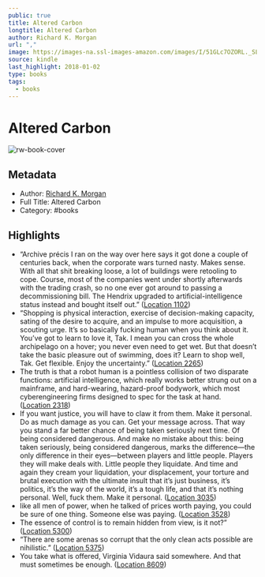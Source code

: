 ```yaml
---
public: true
title: Altered Carbon
longtitle: Altered Carbon
author: Richard K. Morgan
url: ","
image: https://images-na.ssl-images-amazon.com/images/I/51GLc7OZORL._SL200_.jpg
source: kindle
last_highlight: 2018-01-02
type: books
tags:
  - books
---
```

# Altered Carbon

![rw-book-cover](https://images-na.ssl-images-amazon.com/images/I/51GLc7OZORL._SL200_.jpg)

## Metadata
- Author: [Richard K. Morgan](Richard%20K.%20Morgan.md)
- Full Title: Altered Carbon
- Category: #books

## Highlights
- “Archive précis I ran on the way over here says it got done a couple of centuries back, when the corporate wars turned nasty. Makes sense. With all that shit breaking loose, a lot of buildings were retooling to cope. Course, most of the companies went under shortly afterwards with the trading crash, so no one ever got around to passing a decommissioning bill. The Hendrix upgraded to artificial-intelligence status instead and bought itself out.” ([Location 1102](https://readwise.io/to_kindle?action=open&asin=B000FBFMZ2&location=1102))
- “Shopping is physical interaction, exercise of decision-making capacity, sating of the desire to acquire, and an impulse to more acquisition, a scouting urge. It’s so basically fucking human when you think about it. You’ve got to learn to love it, Tak. I mean you can cross the whole archipelago on a hover; you never even need to get wet. But that doesn’t take the basic pleasure out of swimming, does it? Learn to shop well, Tak. Get flexible. Enjoy the uncertainty.” ([Location 2265](https://readwise.io/to_kindle?action=open&asin=B000FBFMZ2&location=2265))
- The truth is that a robot human is a pointless collision of two disparate functions: artificial intelligence, which really works better strung out on a mainframe, and hard-wearing, hazard-proof bodywork, which most cyberengineering firms designed to spec for the task at hand. ([Location 2318](https://readwise.io/to_kindle?action=open&asin=B000FBFMZ2&location=2318))
- If you want justice, you will have to claw it from them. Make it personal. Do as much damage as you can. Get your message across. That way you stand a far better chance of being taken seriously next time. Of being considered dangerous. And make no mistake about this: being taken seriously, being considered dangerous, marks the difference—the only difference in their eyes—between players and little people. Players they will make deals with. Little people they liquidate. And time and again they cream your liquidation, your displacement, your torture and brutal execution with the ultimate insult that it’s just business, it’s politics, it’s the way of the world, it’s a tough life, and that it’s nothing personal. Well, fuck them. Make it personal. ([Location 3035](https://readwise.io/to_kindle?action=open&asin=B000FBFMZ2&location=3035))
- like all men of power, when he talked of prices worth paying, you could be sure of one thing. Someone else was paying. ([Location 3528](https://readwise.io/to_kindle?action=open&asin=B000FBFMZ2&location=3528))
- The essence of control is to remain hidden from view, is it not?” ([Location 5300](https://readwise.io/to_kindle?action=open&asin=B000FBFMZ2&location=5300))
- “There are some arenas so corrupt that the only clean acts possible are nihilistic.” ([Location 5375](https://readwise.io/to_kindle?action=open&asin=B000FBFMZ2&location=5375))
- You take what is offered, Virginia Vidaura said somewhere. And that must sometimes be enough. ([Location 8609](https://readwise.io/to_kindle?action=open&asin=B000FBFMZ2&location=8609))
